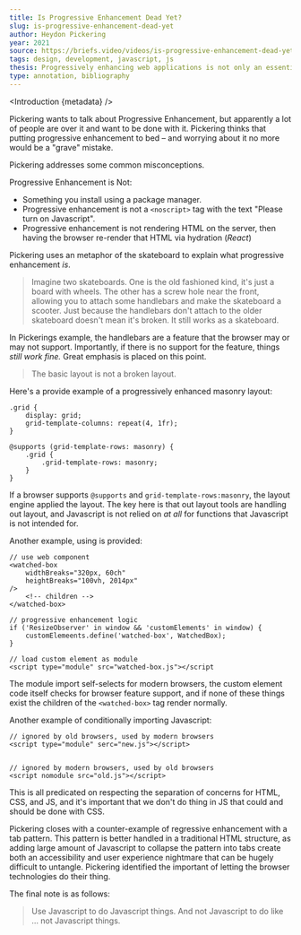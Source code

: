 ```yaml
---
title: Is Progressive Enhancement Dead Yet?
slug: is-progressive-enhancement-dead-yet
author: Heydon Pickering
year: 2021
source: https://briefs.video/videos/is-progressive-enhancement-dead-yet/
tags: design, development, javascript, js
thesis: Progressively enhancing web applications is not only an essential practice for accessibility, but it provides a framework to respect separation of concerns in technology _and_ reduce boilerplate, polyfills, and otherwise kludgy code. 
type: annotation, bibliography
---
```


<script>
  import Introduction from '../components/Introduction.svelte'
</script>

<Introduction {metadata} />

Pickering wants to talk about Progressive Enhancement, but apparently a lot of people are over it and want to be done with it. Pickering thinks that putting progressive enhancement to bed – and worrying about it no more would be a "grave" mistake. 

Pickering addresses some common misconceptions. 

Progressive Enhancement is Not:
- Something you install using a package manager.
- Progressive enhancement is not a `<noscript>` tag with the text "Please turn on Javascript".
- Progressive enhancement is not rendering HTML on the server, then having the browser re-render that HTML via hydration (_React_)

Pickering uses an metaphor of the skateboard to explain what progressive enhancement _is_.

> Imagine two skateboards. One is the old fashioned kind, it's just a board with wheels. The other has a screw hole near the front, allowing you to attach some handlebars and make the skateboard a scooter. Just because the handlebars don't attach to the older skateboard doesn't mean it's broken. It still works as a skateboard. 

In Pickerings example, the handlebars are a feature that the browser may or may not support. Importantly, if there is no support for the feature, things _still work fine._ Great emphasis is placed on this point.

> The basic layout is not a broken layout.

Here's a provide example of a progressively enhanced masonry layout:

```
.grid {
	display: grid;
	grid-template-columns: repeat(4, 1fr);
}

@supports (grid-template-rows: masonry) {
	.grid {
		.grid-template-rows: masonry;
	}
}
```

If a browser supports `@supports` and `grid-template-rows:masonry`, the layout engine applied the layout. The key here is that out layout tools are handling out layout, and Javascript is not relied on _at all_ for functions that Javascript is not intended for. 

Another example, using [<watched-box>](https://github.com/Heydon/watched-box) is provided:

```
// use web component
<watched-box
	widthBreaks="320px, 60ch"
	heightBreaks="100vh, 2014px" 
/>
	<!-- children -->
</watched-box>

// progressive enhancement logic 
if ('ResizeObserver' in window && 'customElements' in window) {
	customElemeents.define('watched-box', WatchedBox);
}	

// load custom element as module
<script type="module" src="watched-box.js"></script
```

The module import self-selects for modern browsers, the custom element code itself checks for browser feature support, and if none of these things exist the children of the `<watched-box>` tag render normally.

Another example of conditionally importing Javascript:

```
// ignored by old browsers, used by modern browsers
<script type="module" serc="new.js"></script>


// ignored by modern browsers, used by old browsers
<script nomodule src="old.js"></script>
```

This is all predicated on respecting the separation of concerns for HTML, CSS, and JS, and it's important that we don't do thing in JS that could and should be done with CSS. 

Pickering closes with a counter-example of regressive enhancement with a tab pattern. This pattern is better handled in a traditional HTML structure, as adding large amount of Javascript to collapse the pattern into tabs create both an accessibility and user experience nightmare that can be hugely difficult to untangle. Pickering identified the important of letting the browser technologies do their thing. 

The final note is as follows:

> Use Javascript to do Javascript things. And not Javascript to do like … not Javascript things. 